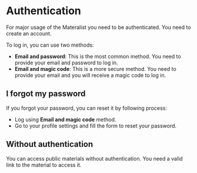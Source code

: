 # Authentication

For major usage of the Materalist you need to be authenticated.
You need to create an account.

To log in, you can use two methods:

- **Email and password**: This is the most common method. You need to provide your email and password to log in.
- **Email and magic code**: This is a more secure method. You need to provide your email and you will receive a magic code to log in.

## I forgot my password

If you forgot your password, you can reset it by following process:

- Log using **Email and magic code** method.
- Go to your profile settings and fill the form to reset your password.

## Without authentication

You can access public materials without authentication.
You need a valid link to the material to access it.